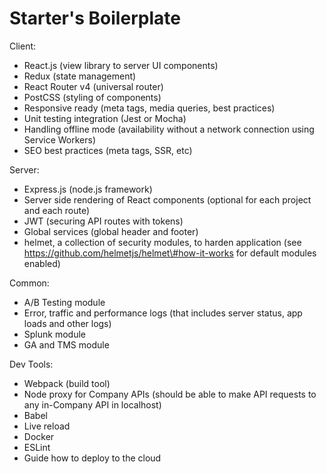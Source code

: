 # Starter's Boilerplate

Client:

* React.js \(view library to server UI components\)
* Redux \(state management\)
* React Router v4 \(universal router\)
* PostCSS \(styling of components\)
* Responsive ready \(meta tags, media queries, best practices\)
* Unit testing integration \(Jest or Mocha\)
* Handling offline mode \(availability without a network connection using Service Workers\)
* SEO best practices \(meta tags, SSR, etc\)

Server:

* Express.js \(node.js framework\)
* Server side rendering of React components \(optional for each project and each route\)
* JWT \(securing API routes with tokens\)
* Global services \(global header and footer\)
* helmet, a collection of security modules, to harden application \(see https://github.com/helmetjs/helmet\#how-it-works for default modules enabled\)

Common:

* A/B Testing module
* Error, traffic and performance logs \(that includes server status, app loads and other logs\)
* Splunk module
* GA and TMS module

Dev Tools:

* Webpack \(build tool\)
* Node proxy for Company APIs \(should be able to make API requests to any in-Company API in localhost\)
* Babel
* Live reload
* Docker
* ESLint
* Guide how to deploy to the cloud





